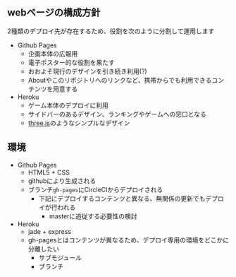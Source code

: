 ## webページの構成方針

2種類のデプロイ先が存在するため、役割を次のように分割して運用します

- Github Pages
	- 企画本体の広報用
	- 電子ポスター的な役割を果たす
	- おおよそ現行のデザインを引き続き利用(?)
	- Aboutやこのリポジトリへのリンクなど、携帯からでも利用できるコンテンツを用意する
- Heroku
	- ゲーム本体のデプロイに利用
	- サイドバーのあるデザイン、ランキングやゲームへの窓口となる  
	- [three.js](http://threejs.org/)のようなシンプルなデザイン

## 環境

- Github Pages
	- HTML5 + CSS
	- githubにより生成される
	- ブランチ`gh-pages`にCircleCIからデプロイされる
		- 下記にデプロイするコンテンツと異なる、無関係の更新でもデプロイが行われる
			- masterに追従する必要性の検討
- Heroku
	- jade + express
	- gh-pagesとはコンテンツが異なるため、デプロイ専用の環境をどこかに分離したい
		- サブモジュール  
		- ブランチ